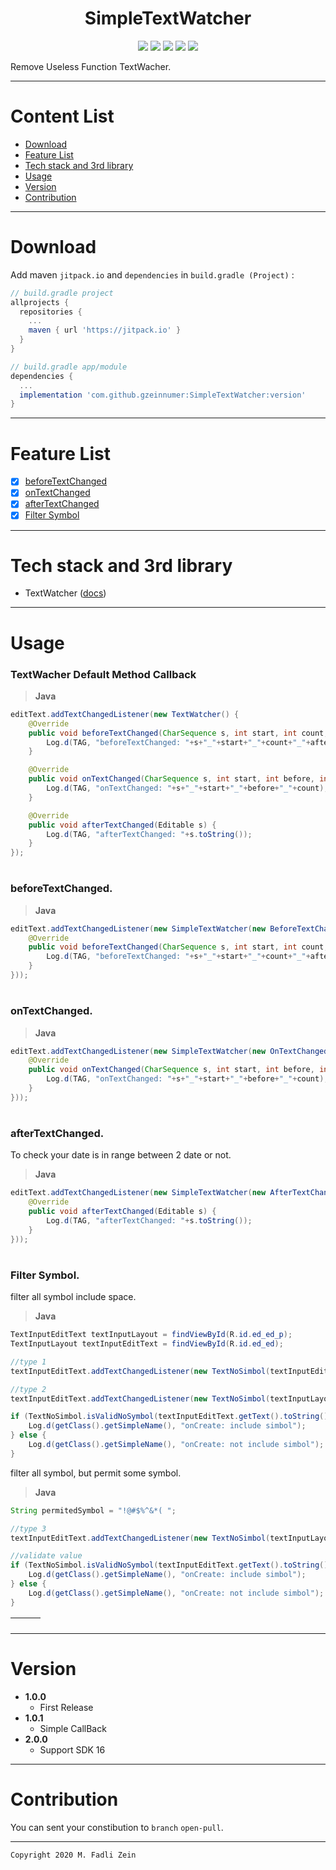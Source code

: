 <h1 align="center">
    SimpleTextWatcher
</h1>

<p align="center">
    <a><img src="https://img.shields.io/badge/Version-2.0.0-brightgreen.svg?style=flat"></a>
    <a><img src="https://img.shields.io/badge/ID-gzeinnumer-blue.svg?style=flat"></a>
    <a><img src="https://img.shields.io/badge/Java-Suport-green?logo=java&style=flat"></a>
    <a><img src="https://img.shields.io/badge/Kotlin-Suport-green?logo=kotlin&style=flat"></a>
    <a href="https://github.com/gzeinnumer"><img src="https://img.shields.io/github/followers/gzeinnumer?label=follow&style=social"></a>
    <br>
    <p>Remove Useless Function TextWacher.</p>
</p>

---
# Content List
* [Download](#download)
* [Feature List](#feature-list)
* [Tech stack and 3rd library](#tech-stack-and-3rd-library)
* [Usage](#usage)
* [Version](#version)
* [Contribution](#contribution)

---
# Download
Add maven `jitpack.io` and `dependencies` in `build.gradle (Project)` :
```gradle
// build.gradle project
allprojects {
  repositories {
    ...
    maven { url 'https://jitpack.io' }
  }
}

// build.gradle app/module
dependencies {
  ...
  implementation 'com.github.gzeinnumer:SimpleTextWatcher:version'
}
```

---
# Feature List
- [x] [beforeTextChanged](#beforetextchanged)
- [x] [onTextChanged](#ontextchanged)
- [x] [afterTextChanged](#aftertextchanged)
- [x] [Filter Symbol](#filter-symbol)

---
# Tech stack and 3rd library
- TextWatcher ([docs](https://developer.android.com/reference/android/text/TextWatcher))

---
# Usage

### TextWacher Default Method Callback
> **Java**
```java
editText.addTextChangedListener(new TextWatcher() {
    @Override
    public void beforeTextChanged(CharSequence s, int start, int count, int after) {
        Log.d(TAG, "beforeTextChanged: "+s+"_"+start+"_"+count+"_"+after);
    }

    @Override
    public void onTextChanged(CharSequence s, int start, int before, int count) {
        Log.d(TAG, "onTextChanged: "+s+"_"+start+"_"+before+"_"+count);
    }

    @Override
    public void afterTextChanged(Editable s) {
        Log.d(TAG, "afterTextChanged: "+s.toString());
    }
});
```
#
### beforeTextChanged.
> **Java**
```java
editText.addTextChangedListener(new SimpleTextWatcher(new BeforeTextChanged() {
    @Override
    public void beforeTextChanged(CharSequence s, int start, int count, int after) {
        Log.d(TAG, "beforeTextChanged: "+s+"_"+start+"_"+count+"_"+after);
    }
}));
```

#
### onTextChanged.
> **Java**
```java
editText.addTextChangedListener(new SimpleTextWatcher(new OnTextChanged() {
    @Override
    public void onTextChanged(CharSequence s, int start, int before, int count) {
        Log.d(TAG, "onTextChanged: "+s+"_"+start+"_"+before+"_"+count);
    }
}));
```

#
### **afterTextChanged.**
To check your date is in range between 2 date or not.
> **Java**
```java
editText.addTextChangedListener(new SimpleTextWatcher(new AfterTextChanged() {
    @Override
    public void afterTextChanged(Editable s) {
        Log.d(TAG, "afterTextChanged: "+s.toString());
    }
}));
```

#
### **Filter Symbol.**
filter all symbol include space.
> **Java**
```java
TextInputEditText textInputLayout = findViewById(R.id.ed_ed_p);
TextInputLayout textInputEditText = findViewById(R.id.ed_ed);

//type 1
textInputEditText.addTextChangedListener(new TextNoSimbol(textInputEditText)); //with TextInputLayout

//type 2
textInputEditText.addTextChangedListener(new TextNoSimbol(textInputLayout, textInputEditText)); //without TextInputLayout

if (TextNoSimbol.isValidNoSymbol(textInputEditText.getText().toString())){
    Log.d(getClass().getSimpleName(), "onCreate: include simbol");
} else {
    Log.d(getClass().getSimpleName(), "onCreate: not include simbol");
}
```
filter all symbol, but permit some symbol.
> **Java**
```java
String permitedSymbol = "!@#$%^&*( ";

//type 3
textInputEditText.addTextChangedListener(new TextNoSimbol(textInputLayout, textInputEditText, permitedSymbol));

//validate value
if (TextNoSimbol.isValidNoSymbol(textInputEditText.getText().toString(), permitedSymbol)){
    Log.d(getClass().getSimpleName(), "onCreate: include simbol");
} else {
    Log.d(getClass().getSimpleName(), "onCreate: not include simbol");
}
```

|![]()|![]()|![]()|
|---|---|---|

---
# Version
- **1.0.0**
  - First Release
- **1.0.1**
  - Simple CallBack
- **2.0.0**
  - Support SDK 16

---
# Contribution
You can sent your constibution to `branch` `open-pull`.

---

```
Copyright 2020 M. Fadli Zein
```

